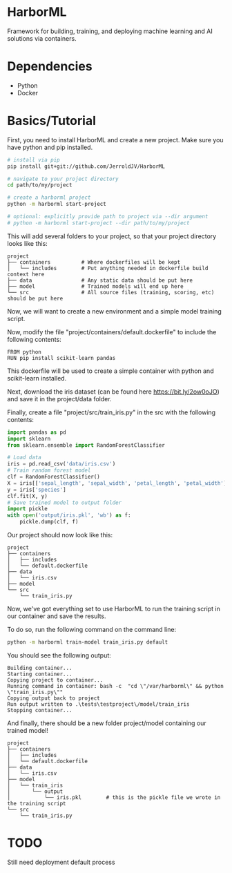 # HarborML
Framework for building, training, and deploying machine learning and AI solutions via containers.

# Dependencies
- Python
- Docker

# Basics/Tutorial
First, you need to install HarborML and create a new project.  Make sure you have python and pip installed.
```bash
# install via pip
pip install git+git://github.com/JerroldJV/HarborML

# navigate to your project directory
cd path/to/my/project

# create a harborml project
python -m harborml start-project

# optional: explicitly provide path to project via --dir argument
# python -m harborml start-project --dir path/to/my/project
```
This will add several folders to your project, so that your project directory looks like this:
    
    project
    ├── containers          # Where dockerfiles will be kept
    │   └── includes        # Put anything needed in dockerfile build context here
    ├── data                # Any static data should be put here
    ├── model               # Trained models will end up here
    └── src                 # All source files (training, scoring, etc) should be put here

Now, we will want to create a new environment and a simple model training script.

Now, modify the file "project/containers/default.dockerfile" to include the following contents:
```docker
FROM python
RUN pip install scikit-learn pandas
```
This dockerfile will be used to create a simple container with python and scikit-learn installed.

Next, download the iris dataset (can be found here https://bit.ly/2ow0oJO) and save it in the project/data folder.

Finally, create a file "project/src/train_iris.py" in the src with the following contents:
```python
import pandas as pd
import sklearn
from sklearn.ensemble import RandomForestClassifier

# Load data
iris = pd.read_csv('data/iris.csv')
# Train random forest model
clf = RandomForestClassifier()
X = iris[['sepal_length', 'sepal_width', 'petal_length', 'petal_width']]
y = iris['species']
clf.fit(X, y)
# Save trained model to output folder
import pickle
with open('output/iris.pkl', 'wb') as f:
    pickle.dump(clf, f)
```

Our project should now look like this:
    
    project
    ├── containers          
    │   ├── includes
    │   └── default.dockerfile
    ├── data                
    │   └── iris.csv
    ├── model             
    └── src
        └── train_iris.py

Now, we've got everything set to use HarborML to run the training script in our container and save the results.

To do so, run the following command on the command line:
```bash
python -m harborml train-model train_iris.py default
```
You should see the following output:
```
Building container...
Starting container...
Copying project to container...
Running command in container: bash -c  "cd \"/var/harborml\" && python \"train_iris.py\""
Copying output back to project
Run output written to .\tests\testproject\/model/train_iris
Stopping container...
```
And finally, there should be a new folder project/model containing our trained model!

    project
    ├── containers          
    │   ├── includes
    │   └── default.dockerfile
    ├── data                
    │   └── iris.csv
    ├── model       
    │   └── train_iris
    │       └── output
    │           └── iris.pkl        # this is the pickle file we wrote in the training script
    └── src
        └── train_iris.py

# TODO
Still need deployment default process